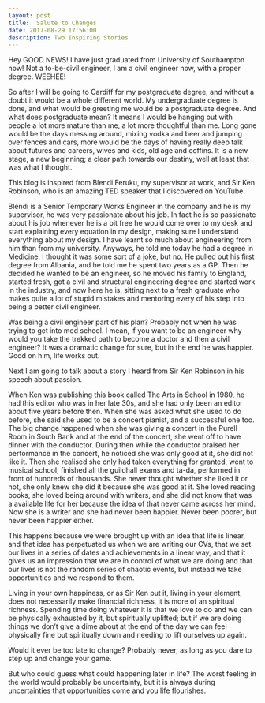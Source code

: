 ```yaml
---
layout: post
title:  Salute to Changes
date: 2017-08-29 17:56:00
description: Two Inspiring Stories
---
```


Hey GOOD NEWS! I have just graduated from University of Southampton now! Not a to-be-civil engineer, I am a civil engineer now, with a proper degree. WEEHEE!

So after I will be going to Cardiff for my postgraduate degree, and without a doubt it would be a whole different world. My undergraduate degree is done, and what would be greeting me would be a postgraduate degree. And what does postgraduate mean? It means I would be hanging out with people a lot more mature than me, a lot more thoughtful than me. Long gone would be the days messing around, mixing vodka and beer and jumping over fences and cars, more would be the days of having really deep talk about futures and careers, wives and kids, old age and coffins. It is a new stage, a new beginning; a clear path towards our destiny, well at least that was what I thought.

This blog is inspired from Blendi Feruku, my supervisor at work, and Sir Ken Robinson, who is an amazing TED speaker that I  discovered on YouTube.

Blendi is a Senior Temporary Works Engineer in the company and he is my supervisor, he was very passionate about his job. In fact he is so passionate about his job whenever he is a bit free he would come over to my desk and start explaining every equation in my design, making sure I understand everything about my design. I have learnt so much about engineering from him than from my university. Anyways, he told me today he had a degree in Medicine. I thought it was some sort of a joke, but no. He pulled out his first degree from Albania, and he told me he spent two years as a GP. Then he decided he wanted to be an engineer, so he moved his family to England, started fresh, got a civil and structural engineering degree and started work in the industry, and now here he is, sitting next to a fresh graduate who makes quite a lot of stupid mistakes and mentoring every of his step into being a better civil engineer.

Was being a civil engineer part of his plan? Probably not when he was trying to get into med school. I mean, if you want to be an engineer why would you take the trekked path to become a doctor and then a civil engineer? It was a dramatic change for sure, but in the end he was happier. Good on him, life works out.

Next I am going to talk about a story I heard from Sir Ken Robinson in his speech about passion.

When Ken was publishing this book called The Arts in School in 1980, he had this editor who was in her late 30s, and she had only been an editor about five years before then. When she was asked what she used to do before, she said she used to be a concert pianist, and a successful one too. The big change happened when she was giving a concert in the Purell Room in South Bank and at the end of the concert, she went off to have dinner with the conductor. During then while the conductor praised her performance in the concert, he noticed she was only good at it, she did not like it. Then she realised she only had taken everything for granted, went to musical school, finished all the guildhall exams and ta-da, performed in front of hundreds of thousands. She never thought whether she liked it or not, she only knew she did it because she was good at it. She loved reading books, she loved being around with writers, and she did not know that was a available life for her because the idea of that never came across her mind. Now she is a writer and she had never been happier. Never been poorer, but never been happier either.

This happens because we were brought up with an idea that life is linear, and that idea has perpetuated us when we are writing our CVs, that we set our lives in a series of dates and achievements in a linear way, and that it gives us an impression that we are in control of what we are doing and that our lives is not the random series of chaotic events, but instead we take opportunities and we respond to them.

Living in your own happiness, or as Sir Ken put it, living in your element, does not necessarily make financial richness, it is more of an spiritual richness. Spending time doing whatever it is that we love to do and we can be physically exhausted by it, but spiritually uplifted; but if we are doing things we don’t give a dime about at the end of the day we can feel physically fine but spiritually down and needing to lift ourselves up again.

Would it ever be too late to change? Probably never, as long as you dare to step up and change your game.

But who could guess what could happening later in life? The worst feeling in the world would probably be uncertainty, but it is always during uncertainties that opportunities come and you life flourishes.




